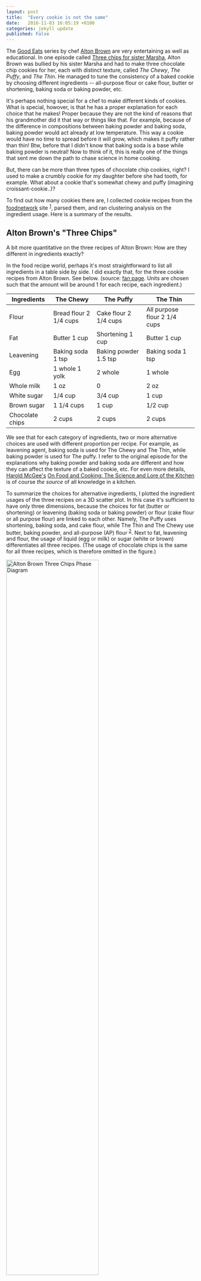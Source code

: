 ```yaml
---
layout: post
title:  "Every cookie is not the same"
date:   2016-11-03 16:05:19 +0100
categories: jekyll update
published: False
---
```


The [Good Eats](https://en.wikipedia.org/wiki/Good_Eats) series by chef [Alton Brown](https://en.wikipedia.org/wiki/Alton_Brown) are very entertaining as well as educational. In one episode called [Three chips for sister Marsha](http://www.foodnetwork.com/shows/good-eats/cl-series/three-chips-for-sister-marsha2.html), Alton Brown was bullied by his sister Marsha and had to make three chocolate chip cookies for her, each with distinct texture, called *The Chewy*, *The Puffy*, and *The Thin*. He managed to tune the consistency of a baked cookie by choosing different ingredients -- all-purpose flour or cake flour, butter or shortening, baking soda or baking powder, etc.

It's perhaps nothing special for a chef to make different kinds of cookies. What is special, howover, is that he has a proper explanation for each choice that he makes! Proper because they are not the kind of reasons that his grandmother did it that way or things like that. For example, because of the difference in compositions between baking powder and baking soda, baking powder would act already at low temperature. This way a cookie would have no time to spread before it will grow, which makes it puffy rather than thin! Btw, before that I didn't know that baking soda is a base while baking powder is neutral! Now to think of it, this is really one of the things that sent me down the path to chase science in home cooking.

But, there can be more than three types of chocolate chip cookies, right? I used to make a crumbly cookie for my daughter before she had tooth, for example. What about a cookie that's somewhat chewy and puffy (imagining croissant-cookie..)?

To find out how many cookies there are, I collected cookie recipes from the [foodnetwork](http://www.foodnetwork.com) site <sup>[1](#myfootnote1)</sup>, parsed them, and ran clustering analysis on the ingredient usage. Here is a summary of the results.

## Alton Brown's "Three Chips"

A bit more quantitative on the three recipes of Alton Brown: How are they different in ingredients exactly?

In the food recipe world, perhaps it's most straightforward to list all ingredients in a table side by side. I did exactly that, for the three cookie recipes from Alton Brown. See below. (source: [fan page](http://www.goodeatsfanpage.com/season3/cookie/cookietranscript.htm). Units are chosen such that the amount will be around 1 for each recipe, each ingredient.)


| Ingredients     | The Chewy              | The Puffy             | The Thin                     |
|-----------------|------------------------|-----------------------|------------------------------|
| Flour           | Bread flour 2 1/4 cups | Cake flour 2 1/4 cups | All purpose flour 2 1/4 cups |
| Fat             | Butter 1 cup           | Shortening 1 cup      | Butter 1 cup                 |
| Leavening       | Baking soda 1 tsp      | Baking powder 1.5 tsp | Baking soda 1 tsp            |
| Egg             | 1 whole 1 yolk         | 2 whole               | 1 whole                      |
| Whole milk      | 1 oz                   | 0                     | 2 oz                         |
| White sugar     | 1/4 cup                | 3/4 cup               | 1 cup                        |
| Brown sugar     | 1 1/4 cups             | 1 cup                 | 1/2 cup                      |
| Chocolate chips | 2 cups                 | 2 cups                | 2 cups                       |


We see that for each category of ingredients, two or more alternative choices are used with different proportion per recipe. For example, as leavening agent, baking soda is used for The Chewy and The Thin, while baking powder is used for The puffy. I refer to the original episode for the explanations why baking powder and baking soda are different and how they can affect the texture of a baked cookie, etc. For even more details, [Harold McGee's](http://www.curiouscook.com/) [On Food and Cooking: The Science and Lore of the Kitchen](https://www.amazon.com/Food-Cooking-Science-Lore-Kitchen/dp/0684800012) is of course *the source* of all knowledge in a kitchen.

To summarize the choices for alternative ingredients, I plotted the ingredient usages of the three recipes on a 3D scatter plot. In this case it's sufficient to have only three dimensions, because the choices for fat (butter or shortening) or leavening (baking soda or baking powder) or flour (cake flour or all purpose flour) are linked to each other. Namely, The Puffy uses shortening, baking soda, and cake flour, while The Thin and The Chewy use butter, baking powder, and all-purpose (AP) flour <sup>[2](#myfootnote2)</sup>. Next to fat, leavening and flour, the usage of liquid (egg or milk) or sugar (white or brown) differentiates all three recipes. (The usage of chocolate chips is the same for all three recipes, which is therefore omitted in the figure.)

<img src="../pics/ab_phasediagram_pct_scatter3d_label.png" alt="Alton Brown Three Chips Phase Diagram" style="width: 70%;"/>

**todo remake phase diagram**

In this visualization, these three recipes do look very different. But where would the other cookie recipes be on this plot? Will they cluster around one of these three points, or spread evenly in between?

## Recipe data collection and preprocessing

### Download web data
To fill the "phase diagram" of cookies with more data points, I downloaded the ingredient list of all chocolate chip cookie recipes from the foodnetwork website. This "filtering" is done by using the search function of the site itself, and it finds 1020 recipes.

### Parse the ingredients
The ingredient description is further parsed into a table of the actual ingredient, the amount used, and the unit. For example, a description like this:

> 2 1/2 sticks unsalted butter, at room temperature

is then parsed into three variables:

Ingredient | Amount | Unit
-----------|--------|--------
butter     |2.5     |stick

I then removed all recipes where the key ingredients miss either amount or unit. For example, one ingredient description is:

> 1/2 all-purpose flour

In this example, the author clearly made a typo and forgot to mention 1/2 *what* of all-purpose flour. Such entries are then removed.

After the clean up there are 848 recipes left.

### Percentage per ingredient category

With ingredient, amount, and unit in separate columns, I can easily converted all units per ingredient to be the same across recipes. The resulting table in a wide format have 15 "features" contains ingredients information, and it looks like this for the three Alton Brown recipes mentioned in the beginning:


Title | cakeflour.cup | flour.cup | butter.cup | shortening.cup | brownsugar.cup | sugar.cup | milk.cup | water.cup | egg.ge | eggwhite.ge | eggyolk.ge | bakingpowder.tsp | bakingsoda.tsp | chocolate.cup | cocoa.cup
----- | ----- | ----- | ----- | ----- | ----- | ----- | ----- | ----- | ----- | ----- | ----- | ----- | ----- | ----- | -----
The Chewy | NA | 2.4 | 1 | NA | 1.144 | 0.286 | 0.125 | NA | 1 | NA | 1 | NA | 1 | 2.004 | NA
The Puffy | 2.25 | NA | NA | 1 | 1 | 0.75 | NA | NA | 2 | NA | NA | 1.5 | NA | 2 | NA
The Thin | NA | 2.25 | 1 | NA | 0.5 | 1 | 0.25 | NA | 1 | NA | NA | NA | 1 | 2 | NA

With "prior knowledge" from the Good Eats episode, I know that various ingredients are in fact of the same category:

* Flour category: include cake flour, all-purpose flour

* Fat category: include butter, shortening

* Sugar category, include white sugar, brown sugar

* Leavening agent category, include baking soda, baking powder

* Liquid category, include milk, water, egg, egg yolk, egg white

* Egg category, include egg, egg yolk, egg white

I also know that the choice of alternative ingredients per category is, by science, important for distinguishing different cookies. I can then create new variables that represent exactly that, e.g. the percentage of butter usage over total fat usage. This means that if the value is 0, then butter is not used and only shortening is used, while if the value is 100%, only butter is used. If neither is used, I label it as -1.

The new variables for the three Alton Brown recipes look like this:

Title | All-purpose / flour total | Butter / Fat | White sugar / sugar | Baking soda / leavening | Egg / Liquid | Yolk / egg
----- | ----- | ----- | ----- | ----- | ----- | -----
The Chewy | 1.0 | 1.0 | 0.2 | 1.0 | 0.7 | 0.3
The Puffy | 0.0 | 0.0 | 0.4 | 0.0 | 1.0 | 0.0
The Thin | 1.0 | 1.0 | 0.7 | 1.0 | 0.5 | 0.0

These new variables then replace one variable per category since that information becomes redundant.

The percentage of ingredient usage per category is in fact very informative. Figure below shows the six new variables for all 848 recipes. From the top two rows (percentage of AP flour over total flour and butter over total fat), it's already clear the the majority of the recipes prefer AP flour instead cake flour, prefer butter instead of shortening. The choice of white sugar or brown sugar (row 3) is more often mixed, with a perference to white sugar.

It's almost tempting to conclude that the Puffy is not very popular. But flour and butter is not the full story. Plus, (1) comparing to cake flour, all-purpose flour may be more often present in the pantry since it's multi-purpose, (2) and butter is tastier than shortening, (3) and most people believe shortening is not as healty, etc. So other ingredients still need to be considered.

**todo center image. make responsive figure size**

**todo replace geom_tile by heatmap?**

<img src="../pics/ingredients.pct.geom_tile.png" alt="All recipes alternative ingredients percentage" style="width: 90%;"/>

A large area remain gray -- those are the recipes that does not use any of the ingredient choices. I bluntly decides that a recipe is not a cookie recipe if it doesn't use flour (sorry for the 5 recipes that uses oatmeal instead) and removed them from the data. This left me with 488 recipes.

### Normalize to servings

A cookie recipe may yield 10 cookies or 20 cookies. The next step I normalize per recipe, all ingredients to the flour usage -- using flour amount to represent servings. (The extra percentage variables don't need to be normalized.)

After both transformations (percentage and normalization), I also removed 22 duplicated recipes <sup>[3](#myfootnote3)</sup>.


### Compare ingredient variable with percentage variable

Main reason for choosing the transformed data (percentage) <sup>[4](#myfootnote4)</sup> over the normalized original data is that, with the transformed data, only 5 PC's are needed to explain 95% of the variability, while the original data needs 9 PCs.

<img src="../pics/df.pctRatio.noflyer.cluster.var.cov.png" alt="cumulative variance proportion, percentage per ingredients category" style="width: 50%;"/>

<img src="../pics/df.scale.var.cov.png" alt="cumulative variance proportion, ingredients as is" style="width: 50%;"/>


### Outlier removal

### Meringue is not a cookie


To further clean up the data, I calculated Mahalanobis distance and marked 5% (24 recipes) of the recipes with the highest Mahalanobis distance as "outlier" recipes.

To visualize the outliers detected, I plotted the first two PCA components (see figure below). The two components could explain around 40% of the variation -- mainly caused by the outliers. Well, French Meringue, or Baked Alaska, or Florentines, or Cheesecakes, are definitely not cookies.

![](/pics/outlier.pc1.vs.pc2.png)

<img src="../pics/outlier.cor.pc1.vs.pc2.text.png" alt="Outlier recipes" style="width: 60%;"/>

### Distribution of the variables

After outlier removal, I plotted histogram for each ingredient (normalized). For an explanation of the meaning of each variable, see section [Percentage per ingredient category](### Percentage per ingredient category)

<img src="../pics/df.pctRatio.noflyer.hist.free.png" alt="Histogram all ingredients" style="width: 90%;"/>

**todo replace figure title**

The top row are percentage of alternative ingredients. The bottom row are the ingredients normalized to servings (represented by flour usage) per recipe, further scaled by range over all recipes. From the histogram, we see that:

* All-purpose flour, butter, and egg are preferred choices for flour type, fat type, and liquid, respectively. And these variables are almost binary.

* Most recipes won't use egg yolks next to whole egg.

* The choices for white sugar or brown sugar, and baking soda or baking powder, are more balanced -- possibly because these two types of ingredients are less important.

* Around 100 recipes don't even use any leavening agent at all -- reasonable for a cookie.

* Egg whites and cocoa are also not popular ingredients for a cookie.

* The proportion of butter, white sugar, egg, and chocolate over flour (servings)) has quite some spread in the distribution. The data is however skewed because they are all positive numbers.

## Clustering analysis

### Number of clusters

I use k-means to cluster the recipes. From the figure below, we see that with more than 5 clusters, the percentage of variations explained does not increase that much any more. So the number of clusters is selected to be 5.

<img src="../pics/kmeans_p.exp_vs_centers.png" alt="K-means wss vs number of clusters" style="width: 50%;"/>

### Visualizing the clustering

PCA is a good way to visualize these 5 clusters.

<img src="../pics/df.pctRatio.noflyer.cluster.cov.pc1.vs.pc2.png" alt="PCA visualization of the clusters" style="width: 60%;"/>

Alternatively, [t-SNE](https://cran.r-project.org/web/packages/Rtsne/index.html) does even a better job at visualizing all data.

<img src="../pics/rtsne_seed36perp50seedkmeans19_5cluster.png" alt="t-SNE visualization of the clusters" style="width: 60%;"/>

Both recipes The Chewy and The Thin ended up to be in the same cluster (cluster 5). But in both visualizations, this cluster 5 is quite close to cluster 4 (where recipe The Puffy is in) and cluster 1. In addition, cluster 2 and 3 are quite distinct from the rest.


### Cluster centers

To look at recipes of the center of the clusters may also reveal what differentiates different clusters.

<img src="../pics/kmeans.centers.barplot.png" alt="visualize cluster centers" style="width: 80%;"/>

From the barplot,

* Cluster 2 stands out because it doesn't use leavening agent such as baking soda or baking powder. It uses lots of egg white though -- which leavens!

* Cluster 3 mostly don't use egg (value = -1 for the egg/liquid and yolk/egg column) or leavening.

* Cluster 1 is very similar to the cookie clusters (4 and 5)!

* Cluster 4 and 5 are remarkably similar, even for those percentage variables which should have separated a puffy cookie from a chewy cookie.

To compare directly cluster center of group 4 and 5 with the three Alton Brown recipes, they are re-plotted side by side.

<img src="../pics/kmeans.centers.ab.barplot.png" alt="compare cluster centers with Alton Brown recipes" style="width: 80%;"/>

For most of the factors that Alton brown considered deterministic to the cookie texture,

* The baking soda usage matches expectation: the puffy cookie (in cluster 4) uses exclusively baking powder and no baking powder, and other recipes in the same cluster uses rather a mix of both leavening agents, but on average higher percentage of baking powder indeed.

* Other ingredients such as choice of flour, fat, or sugar, centers of cluster 4 and 5 appear very similar, which is quite unexpected.

I re-plotted the t-SNE visualization but coloring now recipes which use either shortening or cake flour -- these are the ingredients that *The Puffy* uses.

<img src="../pics/rtsne_vis_cakeflour_shortening.png" alt="recipes uses cake flour or shortening" style="width: 80%;"/>

Turns out that there are only very few recipes which would use cake flour or shortening, which explains what these factors are not found to differentiates clusters.

### Recipe titles

Running a quick word count through the recipe titles of each cluster. I plot then the top occurring words per cluster (only those words that appear in more than 10% of the words, are included in the plot.)

<img src="../pics/tm_wordcount_per_cluster_5groups.png" alt="word count per cluster" style="width: 80%;"/>

The recipe title confirms the observations on cluster centers:

* For group 1, 4, and 5, the key words "chocolate", "chip", and "cookie" are dominating.

* Cluster 2 and 3 contain more often words that are not obviously cookies.

* Cluster 3 has a high count on "dough". This is possible a cluster of cookie dough recipes. No matter they don't use eggs!


## Conclusions

The clustering method does a good job separating cookie recipes from non-cookie recipes.  perhaps adding this information could help the search engine of [foodnetwork](http://www.foodnetwork.com/) to spit out more relevant results -- unless they added the non-relevant recipes on purpose...

Otherwise all cookie recipes simply fill the space between (and beyond) the three Alton Brown recipes. Everyone who would publish a recipe apparently has a different preference!


## Footnotes

<a name="myfootnote1">1</a>: I choose to use foodnetwork because (1) Foodnetwork site collects recipes from mainly TV chefs. Perhaps there would be less repetition and higher chance that the recipes are tested. Thus the data quality may be better. (2) Foodnetwork site was also the place where the Good Eats series were originally broadcasted.

<a name="myfootnote2">2</a>: Okay The chewy uses bread flour instead of all purpose flour. Based on personal experience, I find the result of bread flour almost similar to all-purpose flour. In addition, for the following up analysis where I downloaded 800 cookie recipes for the web, there are only 2 recipes that use bread flour: [Alton Brown's The Chewy](http://www.foodnetwork.com/recipes/alton-brown/the-chewy-recipe.html/) and [Sin City Cookies from Giada De Laurentiis](http://www.foodnetwork.com/recipes/giada-de-laurentiis/sin-city-cookies.html). I therefore labelled both bread flour and all-purpose flour as all-purpose flour in this document.

<a name="myfootnote3">3</a>: For example, [Simple Chocolate Chip Cookies](http://www.foodnetwork.com/recipes/food-network-kitchens/simple-chocolate-chip-cookies.html), [Crispy-Cakey Chocolate Chip Cookies](http://www.foodnetwork.com/recipes/food-network-kitchens/crispy-cakey-chocolate-chip-cookies-recipe.html), and [Extra-Crispy Chocolate Chip Cookies](http://www.foodnetwork.com/recipes/food-network-kitchens/extra-crispy-chocolate-chip-cookies.html) are identical. Well, also [Mexican Chocolate Cookies by Alice Medrich](http://www.foodnetwork.com/recipes/mexican-chocolate-cookies-recipe.html) and [Cinnamon-Spiced Hot Chocolate Cookies by Aaron Sanchez](http://www.foodnetwork.com/recipes/cinnamon-spiced-hot-chocolate-cookies-recipe.html) are essentially the same..

<a name="myfootnote4">4</a>: Only 12 features for the transformed data (to percentage per category), versus 15 features for the original data, because I removed features that I consider not important. These are: water usage per unit flour (only very few recipes use water, and water information is used in calculate egg over total liquid percentage); flour usage per unit flour total (same as flour percentage); and baking soda usage per unit flour (I think it's not that important..)

**todo, lookup what likelyhood means**





You’ll find this post in your `_posts` directory. Go ahead and edit it and re-build the site to see your changes. You can rebuild the site in many different ways, but the most common way is to run `jekyll serve`, which launches a web server and auto-regenerates your site when a file is updated.

To add new posts, simply add a file in the `_posts` directory that follows the convention `YYYY-MM-DD-name-of-post.ext` and includes the necessary front matter. Take a look at the source for this post to get an idea about how it works.

Jekyll also offers powerful support for code snippets:

{% highlight ruby %}
def print_hi(name)
  puts "Hi, #{name}"
end
print_hi('Tom')
#=> prints 'Hi, Tom' to STDOUT.
{% endhighlight %}

Check out the [Jekyll docs][jekyll-docs] for more info on how to get the most out of Jekyll. File all bugs/feature requests at [Jekyll’s GitHub repo][jekyll-gh]. If you have questions, you can ask them on [Jekyll Talk][jekyll-talk].

[jekyll-docs]: http://jekyllrb.com/docs/home
[jekyll-gh]:   https://github.com/jekyll/jekyll
[jekyll-talk]: https://talk.jekyllrb.com/
